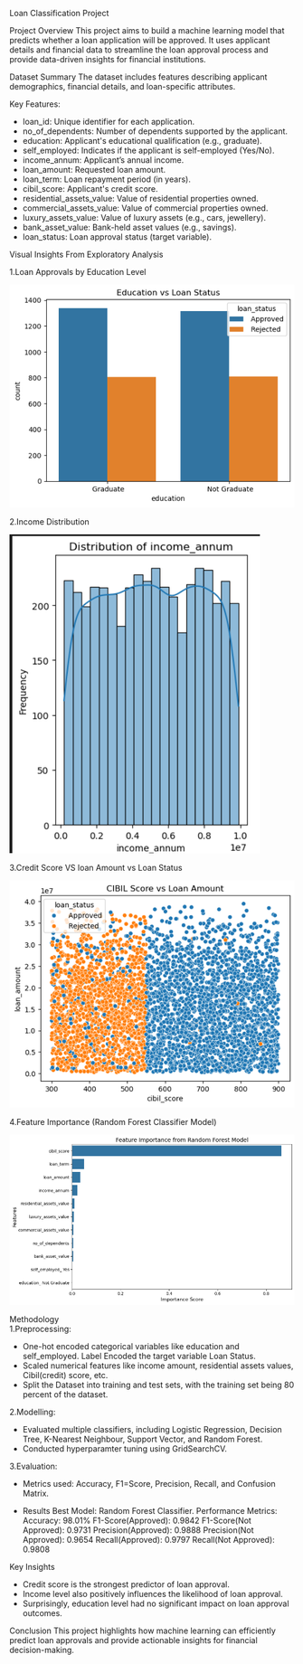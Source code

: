Loan Classification Project 

Project Overview
This project aims to build a machine learning model that predicts whether a loan application will be approved. It uses applicant details and financial data to streamline the loan approval process and provide data-driven insights for financial institutions. 

Dataset Summary 
The dataset includes features describing applicant demographics, financial details, and loan-specific attributes.

Key Features:
-  loan_id: Unique identifier for each application.
-  no_of_dependents: Number of dependents supported by the applicant.
-  education: Applicant's educational qualification (e.g., graduate).
-  self_employed: Indicates if the applicant is self-employed (Yes/No).
-  income_annum: Applicant’s annual income.
-  loan_amount: Requested loan amount.
-  loan_term: Loan repayment period (in years).
-  cibil_score: Applicant's credit score.
-  residential_assets_value: Value of residential properties owned.
-  commercial_assets_value: Value of commercial properties owned.
-  luxury_assets_value: Value of luxury assets (e.g., cars, jewellery).
-  bank_asset_value: Bank-held asset values (e.g., savings).
-  loan_status: Loan approval status (target variable).

Visual Insights From Exploratory Analysis

1.Loan Approvals by Education Level 


![Loan Status and Education Level](images/Loan_Approvals_by_Education_Level.png)

2.Income Distribution 


![Income Distribution](images/Income_Distribution.png)


3.Credit Score VS loan Amount vs Loan Status


![Credit Score VS loan Amount vs Loan Status](images/Credit_Scores_Loan_amount_Loan_status.png)


4.Feature Importance (Random Forest Classifier Model) 


![Feature Importance (Random Forest Classifier Model) ](images/Feature_Importance.png)


Methodology  
1.Preprocessing: 
- One-hot encoded categorical variables like education and self_employed. Label Encoded the target variable Loan Status.
- Scaled numerical features like income amount, residential assets values, Cibil(credit) score, etc. 
- Split the Dataset into training and test sets, with the training set being 80 percent of the dataset. 

2.Modelling: 
- Evaluated multiple classifiers, including Logistic Regression, Decision Tree, K-Nearest Neighbour, Support Vector, and Random Forest.
- Conducted hyperparamter tuning using GridSearchCV. 


3.Evaluation:
- Metrics used: Accuracy, F1=Score, Precision, Recall, and Confusion Matrix. 

- Results 
Best Model: Random Forest Classifier.
Performance Metrics: 
	Accuracy: 98.01%
	F1-Score(Approved): 0.9842
	F1-Score(Not Approved): 0.9731
	Precision(Approved): 0.9888
	Precision(Not Approved): 0.9654
	Recall(Approved): 0.9797
	Recall(Not Approved): 0.9808

Key Insights 
- Credit score is the strongest predictor of loan approval.
- Income level also positively influences the likelihood of loan approval.
- Surprisingly, education level had no significant impact on loan approval outcomes.
	
Conclusion 
This project highlights how machine learning can efficiently predict loan approvals and provide actionable insights for financial decision-making.

